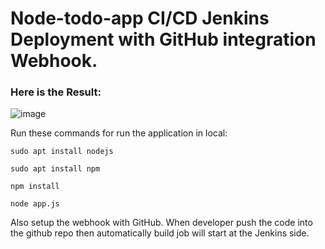 # Node-todo-app CI/CD Jenkins Deployment with GitHub integration Webhook.
### Here is the Result: 
![image](https://github.com/HitanshuGupta/node-todo-cicd-jenkins/assets/72181617/496d845b-2a89-4534-bfbf-e41a68e10ae3)



Run these commands for run the application in local:

`sudo apt install nodejs`

`sudo apt install npm`

`npm install`

`node app.js`

Also setup the webhook with GitHub. When developer push the code into the github repo then automatically build job will start at the Jenkins side.
